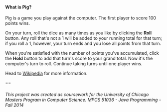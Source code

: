 #### What is Pig?

Pig is a game you play against the computer. The first player to score 100 points wins.

On your turn, roll the dice as many times as you like by clicking the **Roll** button. Any roll that's 
not a 1 will be added to your running total for that turn; if you roll a 1, however, your turn ends and 
you lose all points from that turn. 

When you're satisfied with the number of points you've accumulated, click the **Hold** button to add that turn's 
score to your grand total. Now it's the computer's turn to roll. Continue taking turns until one player wins.

Head to [Wikipedia](http://en.wikipedia.org/wiki/Pig_(dice_game)) for more information.

==
###### This project was created as coursework for the University of Chicago Masters Program in Computer Science. MPCS 51036 - Java Programming - Fall 2014

